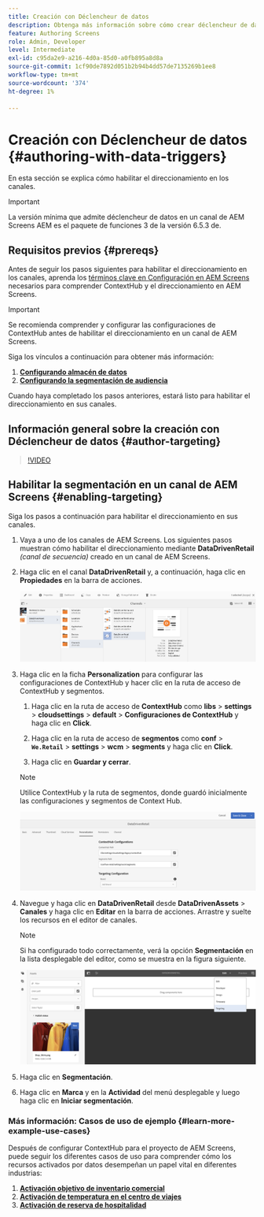 ```yaml
---
title: Creación con Déclencheur de datos
description: Obtenga más información sobre cómo crear déclencheur de datos en un canal de AEM Screens.
feature: Authoring Screens
role: Admin, Developer
level: Intermediate
exl-id: c95da2e9-a216-4d0a-85d0-a0fb895a8d8a
source-git-commit: 1cf90de7892d051b2b94b4dd57de7135269b1ee8
workflow-type: tm+mt
source-wordcount: '374'
ht-degree: 1%

---
```


# Creación con Déclencheur de datos {#authoring-with-data-triggers}

En esta sección se explica cómo habilitar el direccionamiento en los canales.

>[!IMPORTANT]
>
>La versión mínima que admite déclencheur de datos en un canal de AEM Screens AEM es el paquete de funciones 3 de la versión 6.5.3 de.

## Requisitos previos {#prereqs}

Antes de seguir los pasos siguientes para habilitar el direccionamiento en los canales, aprenda los [términos clave en Configuración en AEM Screens](configuring-context-hub.md) necesarios para comprender ContextHub y el direccionamiento en AEM Screens.

>[!IMPORTANT]
>
>Se recomienda comprender y configurar las configuraciones de ContextHub antes de habilitar el direccionamiento en un canal de AEM Screens.

Siga los vínculos a continuación para obtener más información:

1. **[Configurando almacén de datos](configuring-context-hub.md)**
1. **[Configurando la segmentación de audiencia](configuring-context-hub.md)**

Cuando haya completado los pasos anteriores, estará listo para habilitar el direccionamiento en sus canales.

## Información general sobre la creación con Déclencheur de datos {#author-targeting}

>[!VIDEO](https://video.tv.adobe.com/v/31921)

## Habilitar la segmentación en un canal de AEM Screens {#enabling-targeting}

Siga los pasos a continuación para habilitar el direccionamiento en sus canales.

1. Vaya a uno de los canales de AEM Screens. Los siguientes pasos muestran cómo habilitar el direccionamiento mediante **DataDrivenRetail** *(canal de secuencia)* creado en un canal de AEM Screens.

1. Haga clic en el canal **DataDrivenRetail** y, a continuación, haga clic en **Propiedades** en la barra de acciones.

   ![screen_shot_2019-05-01at43332pm](assets/screen_shot_2019-05-01at43332pm.png)

1. Haga clic en la ficha **Personalization** para configurar las configuraciones de ContextHub y hacer clic en la ruta de acceso de ContextHub y segmentos.

   1. Haga clic en la ruta de acceso de **ContextHub** como **libs** > **settings** > **cloudsettings** > **default** > **Configuraciones de ContextHub** y haga clic en **Click**.

   1. Haga clic en la ruta de acceso de **segmentos** como **conf** > **`We.Retail`** > **settings** > **wcm** > **segments** y haga clic en **Click**.

   1. Haga clic en **Guardar y cerrar**.

   >[!NOTE]
   >
   >Utilice ContextHub y la ruta de segmentos, donde guardó inicialmente las configuraciones y segmentos de Context Hub.

   ![screen_shot_2019-05-01at44030pm](assets/screen_shot_2019-05-01at44030pm.png)

1. Navegue y haga clic en **DataDrivenRetail** desde **DataDrivenAssets** > **Canales** y haga clic en **Editar** en la barra de acciones. Arrastre y suelte los recursos en el editor de canales.

   >[!NOTE]
   >
   >Si ha configurado todo correctamente, verá la opción **Segmentación** en la lista desplegable del editor, como se muestra en la figura siguiente.

   ![screen_shot_2019-05-01at44231pm](assets/screen_shot_2019-05-01at44231pm.png)

1. Haga clic en **Segmentación**.

1. Haga clic en **Marca** y en la **Actividad** del menú desplegable y luego haga clic en **Iniciar segmentación**.

### Más información: Casos de uso de ejemplo {#learn-more-example-use-cases}

Después de configurar ContextHub para el proyecto de AEM Screens, puede seguir los diferentes casos de uso para comprender cómo los recursos activados por datos desempeñan un papel vital en diferentes industrias:

1. **[Activación objetivo de inventario comercial](retail-inventory-activation.md)**
1. **[Activación de temperatura en el centro de viajes](local-temperature-activation.md)**
1. **[Activación de reserva de hospitalidad](hospitality-reservation-activation.md)**
